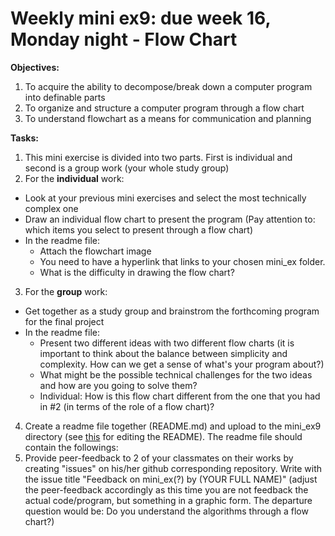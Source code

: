 # Weekly mini ex9: due week 16, Monday night - Flow Chart
 
**Objectives:**
1. To acquire the ability to decompose/break down a computer program into definable parts
2. To organize and structure a computer program through a flow chart
3. To understand flowchart as a means for communication and planning 

**Tasks:**
1. This mini exercise is divided into two parts. First is individual and second is a group work (your whole study group)
2. For the **individual** work:
  - Look at your previous mini exercises and select the most technically complex one
  - Draw an individual flow chart to present the program (Pay attention to: which items you select to present through a flow chart)
  - In the readme file:
    - Attach the flowchart image
    - You need to have a hyperlink that links to your chosen mini_ex folder. 
    - What is the difficulty in drawing the flow chart? 
3. For the **group** work:
  - Get together as a study group and brainstrom the forthcoming program for the final project 
  - In the readme file:
    - Present two different ideas with two different flow charts (it is important to think about the balance between simplicity and complexity. How can we get a sense of what's your program about?)
    - What might be the possible technical challenges for the two ideas and how are you going to solve them?  
    - Individual: How is this flow chart different from the one that you had in #2 (in terms of the role of a flow chart)? 
4. Create a readme file together (README.md) and upload to the mini_ex9 directory (see [this](https://github.com/adam-p/markdown-here/wiki/Markdown-Cheatsheet) for editing the README). The readme file should contain the followings:
5. Provide peer-feedback to 2 of your classmates on their works by creating "issues" on his/her github corresponding repository. Write with the issue title "Feedback on mini_ex(?) by (YOUR FULL NAME)"
   (adjust the peer-feedback accordingly as this time you are not feedback the actual code/program, but something in a graphic form. The departure question would be: Do you understand the algorithms through a flow chart?)



